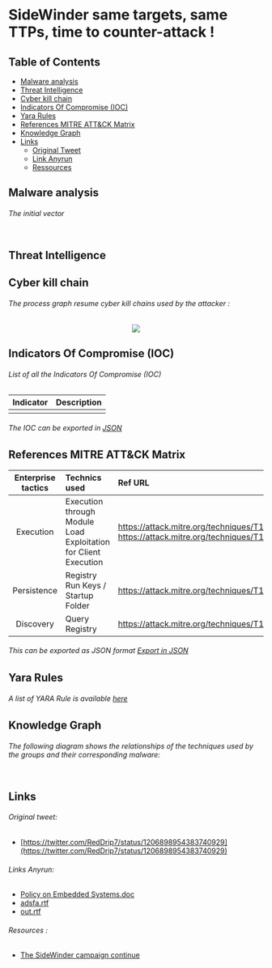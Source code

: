# SideWinder same targets, same TTPs, time to counter-attack ! 
## Table of Contents
* [Malware analysis](#Malware-analysis)
* [Threat Intelligence](#Intel)
* [Cyber kill chain](#Cyber-kill-chain)
* [Indicators Of Compromise (IOC)](#IOC)
* [Yara Rules](#Yara)
* [References MITRE ATT&CK Matrix](#Ref-MITRE-ATTACK)
* [Knowledge Graph](#Knowledge)
* [Links](#Links)
  + [Original Tweet](#tweet)
  + [Link Anyrun](#Links-Anyrun)
  + [Ressources](#Ressources)

<h2>Malware analysis <a name="Malware-analysis"></a></h2>
<h6>The initial vector</h6>
<p align="center">
  <img src="">
</p>
<h2>Threat Intelligence</h2><a name="Intel"></a></h2>
<h2> Cyber kill chain <a name="Cyber-kill-chain"></a></h2>
<h6>The process graph resume cyber kill chains used by the attacker :</h6>
<p align="center">
  <img src="https://raw.githubusercontent.com/StrangerealIntel/CyberThreatIntel/master/Indian/APT/SideWinder/25-12-19/Pictures/Cyber.png">
</p>
<h2> Indicators Of Compromise (IOC) <a name="IOC"></a></h2>
<h6> List of all the Indicators Of Compromise (IOC)</h6>

|Indicator|Description|
| ------------- |:-------------:|
|||
<h6> The IOC can be exported in <a href="">JSON</a></h6>

<h2> References MITRE ATT&CK Matrix <a name="Ref-MITRE-ATTACK"></a></h2>

|Enterprise tactics|Technics used|Ref URL|
| :---------------: |:-------------| :------------- |
|Execution|Execution through Module Load<br>Exploitation for Client Execution|https://attack.mitre.org/techniques/T1129/<br>https://attack.mitre.org/techniques/T1203/|
|Persistence|Registry Run Keys / Startup Folder|https://attack.mitre.org/techniques/T1060/|
|Discovery|Query Registry|https://attack.mitre.org/techniques/T1012/|

<h6> This can be exported as JSON format <a href="https://github.com/StrangerealIntel/CyberThreatIntel/blob/master/Indian/APT/SideWinder/25-12-19/JSON/MITRE_ref.json">Export in JSON</a></h6>
<h2>Yara Rules<a name="Yara"></a></h2>
<h6> A list of YARA Rule is available <a href="">here</a></h6>
<h2>Knowledge Graph<a name="Knowledge"></a></h2><a name="Know"></a>
<h6>The following diagram shows the relationships of the techniques used by the groups and their corresponding malware:</h6>
<p align="center">
  <img src="">
</p>
<h2>Links <a name="Links"></a></h2>
<h6> Original tweet: </h6><a name="tweet"></a>

* [https://twitter.com/RedDrip7/status/1206898954383740929](https://twitter.com/RedDrip7/status/1206898954383740929) 

<h6> Links Anyrun: <a name="Links-Anyrun"></a></h6>

* [Policy on Embedded Systems.doc](https://app.any.run/tasks/1fac2867-012c-4298-af36-a4810d9b72db)
* [adsfa.rtf](https://app.any.run/tasks/72ec8c7c-5542-48fe-8400-ba840de9c0bd)
* [out.rtf](https://app.any.run/tasks/34c8345c-b661-4ca5-ba15-58dcc4e6d968)

<h6> Resources : </h6><a name="Ressources"></a>

* [The SideWinder campaign continue](https://github.com/StrangerealIntel/CyberThreatIntel/blob/master/Indian/APT/SideWinder/11-10-2019/Analysis.md)
